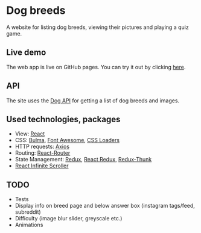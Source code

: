 # Dog breeds

A website for listing dog breeds, viewing their pictures and playing a quiz game.

## Live demo

The web app is live on GitHub pages. You can try it out by clicking [here](https://dricholm.github.io/dog-breeds).

## API

The site uses the [Dog API](https://dog.ceo/dog-api/) for getting a list of dog breeds and images.

## Used technologies, packages

* View: [React](https://reactjs.org/)
* CSS: [Bulma](https://bulma.io/), [Font Awesome](http://fontawesome.io/), [CSS Loaders](https://github.com/lukehaas/css-loaders)
* HTTP requests: [Axios](https://github.com/axios/axios)
* Routing: [React-Router](https://github.com/ReactTraining/react-router)
* State Management: [Redux](https://redux.js.org/), [React Redux](https://github.com/reactjs/react-redux), [Redux-Thunk](https://github.com/gaearon/redux-thunk)
* [React Infinite Scroller](https://github.com/CassetteRocks/react-infinite-scroller)

## TODO

* Tests
* Display info on breed page and below answer box (instagram tags/feed, subreddit)
* Difficulty (image blur slider, greyscale etc.)
* Animations
